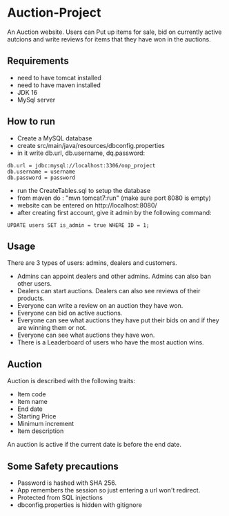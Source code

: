 # Auction-Project
An Auction website.
Users can Put up items for sale, bid on currently active autcions and write reviews for items that they have won in the auctions.

## Requirements
- need to have tomcat installed
- need to have maven installed
- JDK 16
- MySql server

## How to run
- Create a MySQL database
- create src/main/java/resources/dbconfig.properties
- in it write db.url, db.username, dq.password:
```
db.url = jdbc:mysql://localhost:3306/oop_project
db.username = username
db.password = password
```
- run the CreateTables.sql to setup the database
- from maven do : "mvn tomcat7:run" (make sure port 8080 is empty)
- website can be entered on http://localhost:8080/
- after creating first account, give it admin by the following command: 
```
UPDATE users SET is_admin = true WHERE ID = 1;
```

## Usage
There are 3 types of users: admins, dealers and customers.
- Admins can appoint dealers and other admins. Admins can also ban other users.
- Dealers can start auctions. Dealers can also see reviews of their products.
- Everyone can write a review on an auction they have won.
- Everyone can bid on active auctions.
- Everyone can see what auctions they have put their bids on and if they are winning them or not.
- Everyone can see what auctions they have won.
- There is a Leaderboard of users who have the most auction wins.

## Auction
Auction is described with the following traits:
- Item code
- Item name
- End date
- Starting Price
- Minimum increment
- Item description

An auction is active if the current date is before the end date.

## Some Safety precautions
- Password is hashed with SHA 256.
- App remembers the session so just entering a url won't redirect.
- Protected from SQL injections
- dbconfig.properties is hidden with gitignore
